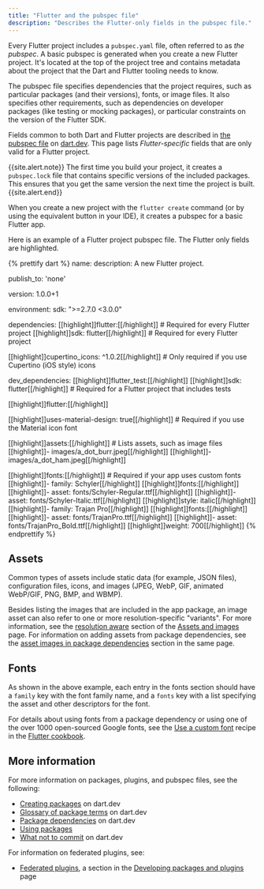 ```yaml
---
title: "Flutter and the pubspec file"
description: "Describes the Flutter-only fields in the pubspec file."
---
```


Every Flutter project includes a `pubspec.yaml` file,
often referred to as _the pubspec_.
A basic pubspec is generated when you create
a new Flutter project. It's located at the top
of the project tree and contains metadata about
the project that the Dart and Flutter tooling
needs to know.

The pubspec file specifies dependencies
that the project requires, such as particular packages
(and their versions), fonts, or image files.
It also specifies other requirements, such as 
dependencies on developer packages (like
testing or mocking packages), or particular
constraints on the version of the Flutter SDK. 

Fields common to both Dart and Flutter projects
are described in [the pubspec file][] on [dart.dev][].
This page lists _Flutter-specific_ fields
that are only valid for a Flutter project.

{{site.alert.note}}
  The first time you build your project, it
  creates a `pubspec.lock` file that contains
  specific versions of the included packages.
  This ensures that you get the same version
  the next time the project is built.
{{site.alert.end}}

[the pubspec file]: {{site.dart-site}}/tools/pub/pubspec
[dart.dev]: {{site.dart-site}}

When you create a new project with the
`flutter create` command (or by using the
equivalent button in your IDE), it creates
a pubspec for a basic Flutter app.

Here is an example of a Flutter project pubspec file.
The Flutter only fields are highlighted.

<div class="righthighlight">
{% prettify dart %}
name: <project name>
description: A new Flutter project.

publish_to: 'none'

version: 1.0.0+1

environment:
  sdk: ">=2.7.0 <3.0.0"

dependencies:
  [[highlight]]flutter:[[/highlight]]       # Required for every Flutter project
    [[highlight]]sdk: flutter[[/highlight]] # Required for every Flutter project

  [[highlight]]cupertino_icons: ^1.0.2[[/highlight]] # Only required if you use Cupertino (iOS style) icons

dev_dependencies:
  [[highlight]]flutter_test:[[/highlight]]
    [[highlight]]sdk: flutter[[/highlight]] # Required for a Flutter project that includes tests

[[highlight]]flutter:[[/highlight]]

  [[highlight]]uses-material-design: true[[/highlight]] # Required if you use the Material icon font

  [[highlight]]assets:[[/highlight]]  # Lists assets, such as image files
    [[highlight]]- images/a_dot_burr.jpeg[[/highlight]]
    [[highlight]]- images/a_dot_ham.jpeg[[/highlight]]

  [[highlight]]fonts:[[/highlight]]              # Required if your app uses custom fonts
    [[highlight]]- family: Schyler[[/highlight]]
      [[highlight]]fonts:[[/highlight]]
        [[highlight]]- asset: fonts/Schyler-Regular.ttf[[/highlight]]
        [[highlight]]- asset: fonts/Schyler-Italic.ttf[[/highlight]]
          [[highlight]]style: italic[[/highlight]]
    [[highlight]]- family: Trajan Pro[[/highlight]]
      [[highlight]]fonts:[[/highlight]]
        [[highlight]]- asset: fonts/TrajanPro.ttf[[/highlight]]
        [[highlight]]- asset: fonts/TrajanPro_Bold.ttf[[/highlight]]
          [[highlight]]weight: 700[[/highlight]]
{% endprettify %}
</div>
 
## Assets

Common types of assets include static data
(for example, JSON files), configuration files,
icons, and images (JPEG, WebP, GIF,
animated WebP/GIF, PNG, BMP, and WBMP).

Besides listing the images that are included in the
app package, an image asset can also refer to one or more
resolution-specific "variants". For more information,
see the [resolution aware][] section of the
[Assets and images][] page.
For information on adding assets from package
dependencies, see the
[asset images in package dependencies][]
section in the same page.

[Assets and images]: /docs/development/ui/assets-and-images
[asset images in package dependencies]: /docs/development/ui/assets-and-images#from-packages
[resolution aware]: /docs/development/ui/assets-and-images#resolution-aware

## Fonts

As shown in the above example,
each entry in the fonts section should have a
`family` key with the font family name,
and a `fonts` key with a list specifying the
asset and other descriptors for the font.

For details about using fonts from a package dependency
or using one of the over 1000 open-sourced Google fonts,
see the [Use a custom font][] recipe in the
[Flutter cookbook][].

[Flutter cookbook]: /docs/cookbook
[Use a custom font]: /docs/cookbook/design/fonts#from-packages

## More information

For more information on packages, plugins,
and pubspec files, see the following:

* [Creating packages][] on dart.dev
* [Glossary of package terms][] on dart.dev
* [Package dependencies][] on dart.dev
* [Using packages][]
* [What not to commit][] on dart.dev

For information on federated plugins, see:

* [Federated plugins][], a section in the
  [Developing packages and plugins][] page

[Creating packages]: {{site.dart-site}}/guides/libraries/create-library-packages
[Developing packages and plugins]: /docs/development/packages-and-plugins/developing-packages
[Federated plugins]: /docs/development/packages-and-plugins/developing-packages#federated-plugins
[Glossary of package terms]: {{site.dart-site}}/tools/pub/glossary
[Package dependencies]: {{site.dart-site}}/tools/pub/dependencies
[Using packages]: /docs/development/packages-and-plugins/using-packages
[What not to commit]: {{site.dart-site}}/guides/libraries/private-files#pubspeclock
